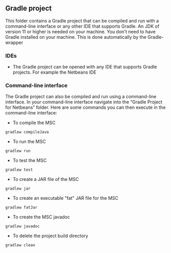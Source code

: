 ## Gradle project
This folder contains a Gradle project that can be compiled and run with a command-line interface or any other IDE that supports Gradle. An JDK of version 11 or 
higher is needed on your machine. You don't need to have Gradle installed on your machine. This is done automatically by the Gradle-wrapper

### IDEs
- The Gradle project can be opened with any IDE that supports Gradle projects. For example the Netbeans IDE
### Command-line interface
The Gradle project can also be compiled and run using a command-line interface. In your command-line interface navigate into the “Gradle Project for Netbeans” 
folder. Here are some commands you can then execute in the command-line interface:
- To compile the MSC 
```
gradlew compileJava
```
- To run the MSC
```
gradlew run
```
- To test the MSC
```
gradlew test
```
- To create a JAR file of the MSC
```
gradlew jar
```
- To create an executable "fat" JAR file for the MSC
```
gradlew fatJar
```
- To create the MSC javadoc
```
gradlew javadoc
```
- To delete the project build directory
```
gradlew clean
```

